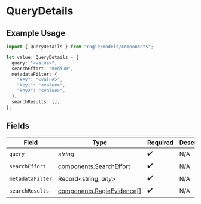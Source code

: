 # QueryDetails

## Example Usage

```typescript
import { QueryDetails } from "ragie/models/components";

let value: QueryDetails = {
  query: "<value>",
  searchEffort: "medium",
  metadataFilter: {
    "key": "<value>",
    "key1": "<value>",
    "key2": "<value>",
  },
  searchResults: [],
};
```

## Fields

| Field                                                                  | Type                                                                   | Required                                                               | Description                                                            |
| ---------------------------------------------------------------------- | ---------------------------------------------------------------------- | ---------------------------------------------------------------------- | ---------------------------------------------------------------------- |
| `query`                                                                | *string*                                                               | :heavy_check_mark:                                                     | N/A                                                                    |
| `searchEffort`                                                         | [components.SearchEffort](../../models/components/searcheffort.md)     | :heavy_check_mark:                                                     | N/A                                                                    |
| `metadataFilter`                                                       | Record<string, *any*>                                                  | :heavy_check_mark:                                                     | N/A                                                                    |
| `searchResults`                                                        | [components.RagieEvidence](../../models/components/ragieevidence.md)[] | :heavy_check_mark:                                                     | N/A                                                                    |